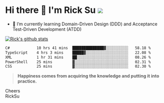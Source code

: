 # Hi there 👋 I'm Rick Su ![](https://komarev.com/ghpvc/?username=ricksu978)
<!--
**ricksu978/ricksu978** is a ✨ _special_ ✨ repository because its `README.md` (this file) appears on your GitHub profile.

Here are some ideas to get you started:

- 🔭 I’m currently working on ...
-->
- 🌱 I’m currently learning Domain-Driven Design (DDD) and Acceptance Test-Driven Development (ATDD)
<!--
- 👯 I’m looking to collaborate on ...
- 🤔 I’m looking for help with ...
- 💬 Ask me about ...
- 📫 How to reach me: ...
- 😄 Pronouns: ...
- ⚡ Fun fact: ...
-->
[![Rick's github stats](https://github-readme-stats.vercel.app/api?username=ricksu978&theme=dark)](https://github.com/ricksu978/ricksu978)

<!--START_SECTION:waka-->

```txt
C#            10 hrs 41 mins  ██████████████▓░░░░░░░░░░   58.18 %
TypeScript    4 hrs 3 mins    █████▓░░░░░░░░░░░░░░░░░░░   22.08 %
XML           1 hr 31 mins    ██░░░░░░░░░░░░░░░░░░░░░░░   08.26 %
PowerShell    25 mins         ▓░░░░░░░░░░░░░░░░░░░░░░░░   02.31 %
CSS           25 mins         ▓░░░░░░░░░░░░░░░░░░░░░░░░   02.30 %
```

<!--END_SECTION:waka-->

> **Happiness comes from acquiring the knowledge and putting it into practice.**

Cheers  
RickSu 
